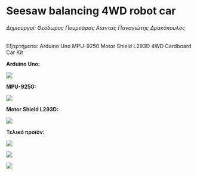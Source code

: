 # Seesaw balancing 4WD robot car
###### Δημιουργοί: Θεόδωρος Πουρνάρας Αίαντας Παναγιώτης Δρακόπουλος
Εξαρτήματα:
Arduino Uno
MPU-9250
Motor Shield L293D
4WD Cardboard Car Kit

**Arduino Uno:**

![](https://www.why.gr/wp-content/uploads/2019/07/705209a.jpg)

**MPU-9250:**

![](https://www.cableworks.gr/images/thumbnails/499/437/detailed/255/mpu9250.jpg)

**Motor Shield L293D:**

![](https://www.cableworks.gr/images/thumbnails/400/350/detailed/254/l293d_motor_shield.jpg)

**Τελικό προϊόν:**

![](https://cdn.discordapp.com/attachments/327935497630515200/667414169162612746/IMG_20200116_185600.jpg)

![](https://cdn.discordapp.com/attachments/327935497630515200/667413990594314270/IMG_20200116_185611.jpg)

![](https://cdn.discordapp.com/attachments/327935497630515200/667413833874407447/IMG_20200116_185617.jpg)
